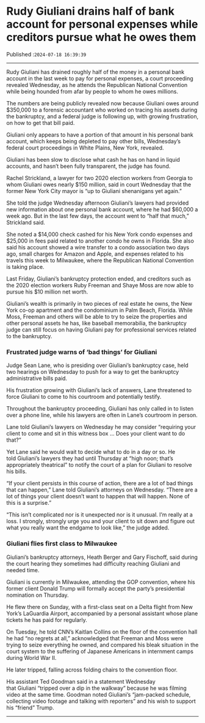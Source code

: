 # Rudy Giuliani drains half of bank account for personal expenses while creditors pursue what he owes them

Published :`2024-07-18 16:39:39`

---

Rudy Giuliani has drained roughly half of the money in a personal bank account in the last week to pay for personal expenses, a court proceeding revealed Wednesday, as he attends the Republican National Convention while being hounded from afar by people to whom he owes millions.

The numbers are being publicly revealed now because Giuliani owes around $350,000 to a forensic accountant who worked on tracing his assets during the bankruptcy, and a federal judge is following up, with growing frustration, on how to get that bill paid.

Giuliani only appears to have a portion of that amount in his personal bank account, which keeps being depleted to pay other bills, Wednesday’s federal court proceedings in White Plains, New York, revealed.

Giuliani has been slow to disclose what cash he has on hand in liquid accounts, and hasn’t been fully transparent, the judge has found.

Rachel Strickland, a lawyer for two 2020 election workers from Georgia to whom Giuliani owes nearly $150 million, said in court Wednesday that the former New York City mayor is “up to Giuliani shenanigans yet again.”

She told the judge Wednesday afternoon Giuliani’s lawyers had provided new information about one personal bank account, where he had $60,000 a week ago. But in the last few days, the account went to “half that much,” Strickland said.

She noted a $14,000 check cashed for his New York condo expenses and $25,000 in fees paid related to another condo he owns in Florida. She also said his account showed a wire transfer to a condo association two days ago, small charges for Amazon and Apple, and expenses related to his travels this week to Milwaukee, where the Republican National Convention is taking place.

Last Friday, Giuliani’s bankruptcy protection ended, and creditors such as the 2020 election workers Ruby Freeman and Shaye Moss ​are now able to pursue his $10 million net worth.

Giuliani’s wealth is primarily in two pieces of real estate he owns, the New York co-op apartment and the condominium in Palm Beach, Florida. While Moss, Freeman and others will be able to try to seize the properties and other personal assets he has, like baseball memorabilia, the bankruptcy judge can still focus on having Giuliani pay for professional services related to the bankruptcy.​

### Frustrated judge warns of ‘bad things’ for Giuliani

Judge Sean Lane, who is presiding over Giuliani’s bankruptcy case, held two hearings on Wednesday to push for a way to get the bankruptcy administrative bills paid.

His frustration growing with Giuliani’s lack of answers, Lane threatened to force Giuliani to come to his courtroom and potentially testify.

Throughout the bankruptcy proceeding, Giuliani has only called in to listen over a phone line, while his lawyers are often in Lane’s courtroom in person.

Lane told Giuliani’s lawyers on Wednesday he may consider “requiring your client to come and sit in this witness box … Does your client want to do that?”

Yet Lane said he would wait to decide what to do in a day or so. He told Giuliani’s lawyers they had until Thursday at “high noon; that’s appropriately theatrical” ​to notify the court of a plan for Giuliani to resolve his bills.

“If your client persists in this course of action, there are a lot of bad things that can happen,” Lane told Giuliani’s attorneys on Wednesday. “There are a lot of things your client doesn’t want to happen that will happen. None of this is a surprise.”

“This isn’t complicated nor is it unexpected nor is it unusual. I’m really at a loss. I strongly, strongly urge you and your client to sit down and figure out what you really want the endgame to look like,” the judge added.

### Giuliani flies first class to Milwaukee

Giuliani’s bankruptcy attorneys, Heath Berger and Gary Fischoff, said during the court hearing they sometimes had difficulty reaching Giuliani and needed time.

Giuliani is currently in Milwaukee, attending the GOP convention, where his former client Donald Trump will formally accept the party’s presidential nomination on Thursday.

He flew there on Sunday, with a first-class seat on a Delta flight from New York’s LaGuardia Airport, accompanied by a personal assistant whose plane tickets he has paid for regularly.

On Tuesday, he told CNN’s Kaitlan Collins on the floor of the convention hall he had “no regrets at all,” acknowledged that Freeman and Moss were trying to seize everything he owned, and compared his bleak situation in the court system to the suffering of Japanese Americans in internment camps during World War II.

He later tripped, falling across folding chairs to the convention floor.

His assistant Ted Goodman said in a statement Wednesday that Giuliani “tripped over a dip in the walkway” because he was filming video at the same time. Goodman noted Giuliani’s “jam-packed schedule, collecting video footage and talking with reporters” and his wish to support his “friend” Trump.

---

